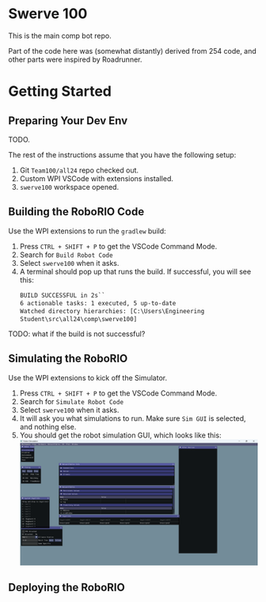 # Swerve 100

This is the main comp bot repo.

Part of the code here was (somewhat distantly) derived from 254 code, and other parts were inspired by Roadrunner.

# Getting Started

## Preparing Your Dev Env
TODO.

The rest of the instructions assume that you have the following setup:
1. Git `Team100/all24` repo checked out.
1. Custom WPI VSCode with extensions installed.
1. `swerve100` workspace opened.

## Building the RoboRIO Code
Use the WPI extensions to run the `gradlew` build:
1. Press `CTRL + SHIFT + P` to get the VSCode Command Mode.
1. Search for `Build Robot Code`
1. Select `swerve100` when it asks.
1. A terminal should pop up that runs the build. If successful, you will see this:
    ```
    BUILD SUCCESSFUL in 2s``
    6 actionable tasks: 1 executed, 5 up-to-date
    Watched directory hierarchies: [C:\Users\Engineering Student\src\all24\comp\swerve100]
    ```
TODO: what if the build is not successful?

## Simulating the RoboRIO
Use the WPI extensions to kick off the Simulator.
1. Press `CTRL + SHIFT + P` to get the VSCode Command Mode.
1. Search for `Simulate Robot Code`
1. Select `swerve100` when it asks.
1. It will ask you what simulations to run. Make sure `Sim GUI` is selected, and nothing else.
1. You should get the robot simulation GUI, which looks like this:
![Simulation GUI](readme_img/sim_gui.png)

## Deploying the RoboRIO